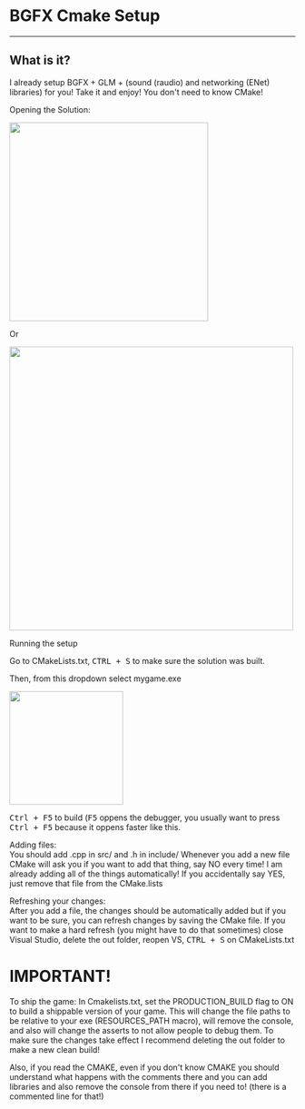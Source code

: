 # BGFX Cmake Setup

---

## What is it?

I already setup BGFX + GLM + (sound (raudio) and networking (ENet) libraries) for you! 
Take it and enjoy! You don't need to know CMake!


<p>Opening the Solution:</p> 

<img src="https://raw.githubusercontent.com/meemknight/photos/master/llge1.gif" width="350">

Or

<img src="https://raw.githubusercontent.com/meemknight/photos/master/llge2.gif" width="500">

Running the setup

Go to CMakeLists.txt, <kbd>CTRL + S</kbd> to make sure the solution was built.

Then, from this dropdown select mygame.exe

<img src="https://raw.githubusercontent.com/meemknight/photos/master/llge3.gif" width="200">

<kbd>Ctrl + F5</kbd> to build (<kbd>F5</kbd> oppens the debugger, you usually want to press <kbd>Ctrl + F5</kbd> because it oppens faster like this.

<p>Adding files:<br>
You should add .cpp in src/ and .h in include/ Whenever you add a new file CMake will ask you if you want to add that thing, say NO every time! I am already adding all of the things automatically!
If you accidentally say YES, just remove that file from the CMake.lists
</p>

<p>Refreshing your changes:<br>
After you add a file, the changes should be automatically added but if you want to be sure, you can refresh changes by saving the CMake file. If you want to make a hard refresh (you might have to do that sometimes) close Visual Studio, delete the out folder, reopen VS, <kbd>CTRL + S</kbd> on CMakeLists.txt</p>


# IMPORTANT!
  To ship the game: 
  In Cmakelists.txt, set the PRODUCTION_BUILD flag to ON to build a shippable version of your game. This will change the file paths to be relative to your exe (RESOURCES_PATH macro), will remove the console, and also will change the asserts to not allow people to debug them. To make sure the changes take effect I recommend deleting the out folder to make a new clean build!


  Also, if you read the CMAKE, even if you don't know CMAKE you should understand what happens with the comments there and you can add libraries and also remove the console from there if you need to! (there is a commented line for that!)
